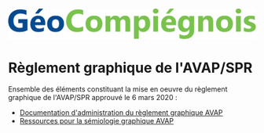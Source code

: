 ![picto](/doc/img/geocompiegnois_2020.png)

# Règlement graphique de l'AVAP/SPR


Ensemble des éléments constituant la mise en oeuvre du règlement graphique de l'AVAP/SPR approuvé le 6 mars 2020 :

- [Documentation d'administration du règlement graphique AVAP](doc/doc_admin_avap.md)
- [Ressources pour la sémiologie graphique AVAP](sld/)
